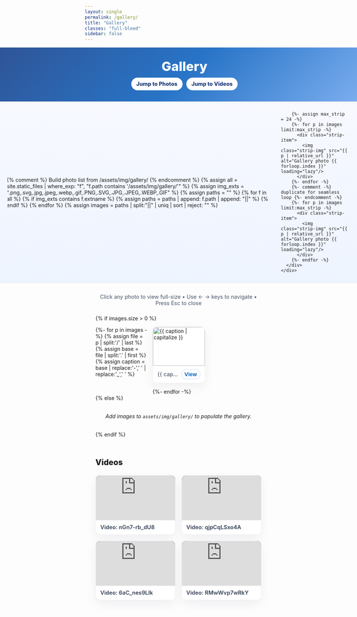 ```yaml
---
layout: single
permalink: /gallery/
title: "Gallery"
classes: "full-bleed"
sidebar: false
---
```


<style>
/* ===== Global page tweaks ===== */
.page.full-bleed .page__inner-wrap,
.page.full-bleed .page__content { max-width: none !important; padding: 0 !important; }

/* ===== Hero ===== */
.gal-hero {
  width: 100vw; margin-left: calc(50% - 50vw); margin-right: calc(50% - 50vw);
  background: linear-gradient(135deg,#2f5597 0%,#2874c7 50%,#7fb0f0 100%);
  color:#fff; text-align:center; padding: 30px 16px;
}
.gal-hero h1 { margin:0; font-weight:800; font-size: clamp(24px,3.6vw,40px); }
.gal-nav { margin-top: 10px; display:flex; gap:10px; justify-content:center; flex-wrap:wrap; }
.gal-nav a{
  display:inline-block; padding:.45rem .8rem; border-radius:999px; text-decoration:none;
  background:#ffffff; color:#1f3c7a !important; font-weight:800; font-size:.9rem;
  border:1px solid rgba(255,255,255,.2);
}
.gal-nav a:hover{ background:#eef4ff; }

/* ===== Auto-scrolling photo strip (infinite loop) ===== */
.strip-wrap{
  width: 100vw; margin-left: calc(50% - 50vw); margin-right: calc(50% - 50vw);
  background: linear-gradient(180deg, #f7f9ff 0%, #eef4ff 100%);
  border-top: 1px solid rgba(0,0,0,.06);
  border-bottom: 1px solid rgba(0,0,0,.06);
  padding: clamp(8px, 1.6vw, 12px) 0;
}
.strip-inner{ max-width: 1200px; margin: 0 auto; padding: 0 clamp(12px,3vw,20px); }
.strip{
  position:relative; overflow:hidden;
}
.strip-track{
  display:flex; align-items:center;
  gap: clamp(14px, 2.5vw, 24px);
  will-change: transform;
  animation: strip-marquee 36s linear infinite;
}
.strip:hover .strip-track{ animation-play-state: paused; }
@keyframes strip-marquee{
  from{ transform: translateX(0); }
  to  { transform: translateX(-50%); }
}
.strip-item{
  flex: 0 0 auto;
  width: clamp(160px, 22vw, 240px);
  height: clamp(110px, 15vw, 160px);
  border-radius: 12px; overflow:hidden;
  background:#fff; border:1px solid rgba(0,0,0,.06);
  box-shadow: 0 8px 28px rgba(2,24,71,.06);
}
.strip-img{
  width:100%; height:100%; object-fit:cover; display:block;
}

/* ===== Main content area ===== */
.gal-wrap { padding: 18px clamp(12px, 3vw, 36px) 36px; }

/* ===== Masonry grid (Photos) ===== */
.gal-masonry{
  column-gap: 14px;
  column-count: 1;               /* default */
}
@media (min-width: 520px){ .gal-masonry{ column-count: 2; } }
@media (min-width: 880px){ .gal-masonry{ column-count: 3; } }
@media (min-width: 1200px){ .gal-masonry{ column-count: 4; } }

.gal-card{
  display: inline-block; width: 100%; margin: 0 0 14px; break-inside: avoid;
  background:#fff; border: 1px solid rgba(0,0,0,.06);
  border-radius: 12px; overflow: hidden;
  box-shadow: 0 10px 30px rgba(2,24,71,.06);
  transition: transform .15s ease, box-shadow .15s ease;
}
.gal-card:hover{ transform: translateY(-2px); box-shadow: 0 14px 36px rgba(2,24,71,.10); }
.gal-img{
  display:block; width:100%; height:auto;
  aspect-ratio: 4 / 3;
  object-fit: cover;
}
.gal-meta{
  padding: 10px 12px; font-size:.92rem; color:#334155;
  display:flex; align-items:center; justify-content:space-between; gap:8px;
}
.gal-caption{ overflow:hidden; text-overflow:ellipsis; white-space:nowrap; }
.gal-zoom{
  flex:0 0 auto; font-weight:800; font-size:.85rem;
  color:#2874c7; text-decoration:none; border:1px solid rgba(40,116,199,.25);
  padding: .25rem .5rem; border-radius: 999px;
}
.gal-zoom:hover{ background:#eef4ff; }

/* ===== Videos grid ===== */
.v-grid{
  display:grid; gap: 16px; margin-top: 22px;
  grid-template-columns: 1fr;
}
@media (min-width: 680px){ .v-grid{ grid-template-columns: 1fr 1fr; } }
@media (min-width: 1080px){ .v-grid{ grid-template-columns: 1fr 1fr 1fr; } }

.v-card{
  background:#fff; border: 1px solid rgba(0,0,0,.06);
  border-radius: 12px; overflow: hidden;
  box-shadow: 0 10px 30px rgba(2,24,71,.06);
}
.v-embed{
  position: relative; width: 100%; padding-bottom: 56.25%; /* 16:9 */
  background:#000;
}
.v-embed iframe{
  position: absolute; inset: 0; width: 100%; height: 100%;
  border: 0; border-radius: 0;
}
.v-cap{
  padding: 10px 12px; font-size: .92rem; color:#334155; font-weight: 600;
  white-space: nowrap; overflow: hidden; text-overflow: ellipsis;
}

/* ===== Lightbox (no libraries) ===== */
#lightbox{
  position: fixed; inset:0; display:none; z-index: 9999;
  background: rgba(5,10,25,.84);
}
#lightbox[aria-hidden="false"]{ display:block; }

.lb-inner{
  position:absolute; inset: 0; display:grid; place-items:center;
  padding: clamp(10px, 3vw, 28px);
}
.lb-img{
  max-width: 96vw; max-height: 82vh; border-radius: 12px;
  box-shadow: 0 20px 60px rgba(0,0,0,.45);
}
.lb-caption{
  margin-top: 10px; color:#e6eefc; text-align:center; font-size: .98rem;
  max-width: 92vw; overflow: hidden; text-overflow: ellipsis; white-space: nowrap;
}

/* Controls */
.lb-controls{
  position: absolute; inset: 0; pointer-events:none;
}
.lb-btn{
  position:absolute; top:50%; transform: translateY(-50%);
  pointer-events:auto; cursor:pointer;
  width: 42px; height: 42px; border-radius: 999px; border: 1px solid rgba(255,255,255,.35);
  background: rgba(255,255,255,.08); color:#fff; display:grid; place-items:center;
  font-size: 18px; font-weight: 900; user-select:none;
}
.lb-btn:hover{ background: rgba(255,255,255,.16); }
.lb-prev{ left: 14px; }
.lb-next{ right: 14px; }

.lb-close{
  position:absolute; top: 14px; right: 14px;
  width: 40px; height: 40px; border-radius: 999px; border: 1px solid rgba(255,255,255,.35);
  background: rgba(255,255,255,.08); color:#fff; display:grid; place-items:center;
  font-size: 20px; font-weight: 900; cursor: pointer; pointer-events:auto;
}
.lb-close:hover{ background: rgba(255,255,255,.16); }

/* Hide default pager on this page */
.pagination, .pagination--pager { display:none !important; }

/* Help note */
.gal-help{
  text-align:center; color:#475569; font-size:.9rem; margin: 10px 0 24px;
}
</style>

<!-- HERO -->
<section class="gal-hero" aria-labelledby="gallery-heading">
  <h1 id="gallery-heading">Gallery</h1>
  <div class="gal-nav">
    <a href="#photos">Jump to Photos</a>
    <a href="#videos">Jump to Videos</a>
  </div>
</section>

<!-- ===== AUTO-SCROLL STRIP ===== -->
<section class="strip-wrap" aria-label="Recent photos">
  <div class="strip-inner">
    <div class="strip">
      <div class="strip-track">
        {% comment %} Build photo list from /assets/img/gallery/ {% endcomment %}
        {% assign all = site.static_files | where_exp: "f", "f.path contains '/assets/img/gallery/'" %}
        {% assign img_exts = ".png,.svg,.jpg,.jpeg,.webp,.gif,.PNG,.SVG,.JPG,.JPEG,.WEBP,.GIF" %}
        {% assign paths = "" %}
        {% for f in all %}
          {% if img_exts contains f.extname %}
            {% assign paths = paths | append: f.path | append: "||" %}
          {% endif %}
        {% endfor %}
        {% assign images = paths | split:"||" | uniq | sort | reject: "" %}

        {%- assign max_strip = 24 -%}
        {%- for p in images limit:max_strip -%}
          <div class="strip-item">
            <img class="strip-img" src="{{ p | relative_url }}" alt="Gallery photo {{ forloop.index }}" loading="lazy"/>
          </div>
        {%- endfor -%}
        {%- comment -%} duplicate for seamless loop {%- endcomment -%}
        {%- for p in images limit:max_strip -%}
          <div class="strip-item">
            <img class="strip-img" src="{{ p | relative_url }}" alt="Gallery photo {{ forloop.index }}" loading="lazy"/>
          </div>
        {%- endfor -%}
      </div>
    </div>
  </div>
</section>

<section class="gal-wrap" id="photos">
  <p class="gal-help">Click any photo to view full-size • Use ← → keys to navigate • Press Esc to close</p>

  <!-- ===== Masonry Photo Grid ===== -->
  {% if images.size > 0 %}
  <div class="gal-masonry" id="galMasonry">
    {%- for p in images -%}
      {% assign file = p | split:'/' | last %}
      {% assign base = file | split:'.' | first %}
      {% assign caption = base | replace:'-',' ' | replace:'_',' ' %}
      <figure class="gal-card" data-index="{{ forloop.index0 }}">
        <img class="gal-img"
             src="{{ p | relative_url }}"
             alt="{{ caption | capitalize }}"
             loading="lazy"
             width="1200" height="900"/>
        <figcaption class="gal-meta">
          <span class="gal-caption">{{ caption | capitalize }}</span>
          <a href="#" class="gal-zoom" data-index="{{ forloop.index0 }}">View</a>
        </figcaption>
      </figure>
    {%- endfor -%}
  </div>
  {% else %}
    <p style="text-align:center; margin: 32px 0;">
      <em>Add images to <code>assets/img/gallery/</code> to populate the gallery.</em>
    </p>
  {% endif %}
</section>

<!-- ===== Videos ===== -->
<section class="gal-wrap" id="videos" aria-labelledby="videos-heading">
  <h2 id="videos-heading" style="margin:0 0 8px; font-weight:800;">Videos</h2>
  <div class="v-grid">
    <!-- Video 1 -->
    <article class="v-card">
      <div class="v-embed">
        <iframe
          src="https://www.youtube-nocookie.com/embed/nGn7-rb_dU8"
          title="YouTube video"
          allow="accelerometer; autoplay; clipboard-write; encrypted-media; gyroscope; picture-in-picture; web-share"
          referrerpolicy="strict-origin-when-cross-origin"
          allowfullscreen></iframe>
      </div>
      <div class="v-cap">Video: nGn7-rb_dU8</div>
    </article>
    <!-- Video 2 -->
    <article class="v-card">
      <div class="v-embed">
        <iframe
          src="https://www.youtube-nocookie.com/embed/qjpCqLSxo4A"
          title="YouTube video"
          allow="accelerometer; autoplay; clipboard-write; encrypted-media; gyroscope; picture-in-picture; web-share"
          referrerpolicy="strict-origin-when-cross-origin"
          allowfullscreen></iframe>
      </div>
      <div class="v-cap">Video: qjpCqLSxo4A</div>
    </article>
    <!-- Video 3 -->
    <article class="v-card">
      <div class="v-embed">
        <iframe
          src="https://www.youtube-nocookie.com/embed/6aC_nes9LIk"
          title="YouTube video"
          allow="accelerometer; autoplay; clipboard-write; encrypted-media; gyroscope; picture-in-picture; web-share"
          referrerpolicy="strict-origin-when-cross-origin"
          allowfullscreen></iframe>
      </div>
      <div class="v-cap">Video: 6aC_nes9LIk</div>
    </article>
    <!-- Video 4 -->
    <article class="v-card">
      <div class="v-embed">
        <iframe
          src="https://www.youtube-nocookie.com/embed/RMwWvp7wRkY"
          title="YouTube video"
          allow="accelerometer; autoplay; clipboard-write; encrypted-media; gyroscope; picture-in-picture; web-share"
          referrerpolicy="strict-origin-when-cross-origin"
          allowfullscreen></iframe>
      </div>
      <div class="v-cap">Video: RMwWvp7wRkY</div>
    </article>
  </div>
</section>

<!-- ===== Lightbox ===== -->
<div id="lightbox" aria-hidden="true" aria-label="Image viewer">
  <div class="lb-inner">
    <img id="lbImg" class="lb-img" alt="Expanded gallery image"/>
    <div id="lbCap" class="lb-caption"></div>
    <div class="lb-controls">
      <button type="button" class="lb-btn lb-prev" id="lbPrev" aria-label="Previous image">‹</button>
      <button type="button" class="lb-btn lb-next" id="lbNext" aria-label="Next image">›</button>
    </div>
    <button type="button" class="lb-close" id="lbClose" aria-label="Close viewer">✕</button>
  </div>
</div>

<script>
(function(){
  /* Smooth anchor scroll */
  document.querySelectorAll('.gal-nav a[href^="#"]').forEach(a=>{
    a.addEventListener('click', e=>{
      const id = a.getAttribute('href').slice(1);
      const el = document.getElementById(id);
      if(el){
        e.preventDefault();
        el.scrollIntoView({behavior:'smooth', block:'start'});
      }
    });
  });

  const container = document.getElementById('galMasonry');
  if(!container) return;

  const cards = Array.from(container.querySelectorAll('.gal-card'));
  const images = cards.map(card => {
    const img = card.querySelector('.gal-img');
    const cap = card.querySelector('.gal-caption');
    return { src: img.src, alt: img.alt || '', caption: cap ? cap.textContent.trim() : '' };
  });

  const lb = document.getElementById('lightbox');
  const lbImg = document.getElementById('lbImg');
  const lbCap = document.getElementById('lbCap');
  const prevBtn = document.getElementById('lbPrev');
  const nextBtn = document.getElementById('lbNext');
  const closeBtn = document.getElementById('lbClose');

  let idx = 0;

  function open(i){
    idx = (i + images.length) % images.length;
    const item = images[idx];
    lbImg.src = item.src;
    lbImg.alt = item.alt;
    lbCap.textContent = item.caption || '';
    lb.setAttribute('aria-hidden', 'false');
    document.documentElement.style.overflow = 'hidden';
  }
  function close(){
    lb.setAttribute('aria-hidden', 'true');
    document.documentElement.style.overflow = '';
    lbImg.src = '';
  }
  function next(){ open(idx + 1); }
  function prev(){ open(idx - 1); }

  // Click handlers (image or "View" button)
  container.addEventListener('click', (e) => {
    const fig = e.target.closest('.gal-card');
    if(!fig) return;
    if(e.target.classList.contains('gal-img') || e.target.classList.contains('gal-zoom')){
      e.preventDefault();
      const i = parseInt(fig.dataset.index, 10) || 0;
      open(i);
    }
  });

  // Controls
  nextBtn.addEventListener('click', next);
  prevBtn.addEventListener('click', prev);
  closeBtn.addEventListener('click', close);
  lb.addEventListener('click', (e)=>{ if(e.target === lb) close(); });

  // Keyboard
  document.addEventListener('keydown', (e)=>{
    if(lb.getAttribute('aria-hidden') === 'true') return;
    if(e.key === 'Escape') close();
    else if(e.key === 'ArrowRight') next();
    else if(e.key === 'ArrowLeft') prev();
  });
})();
</script>
